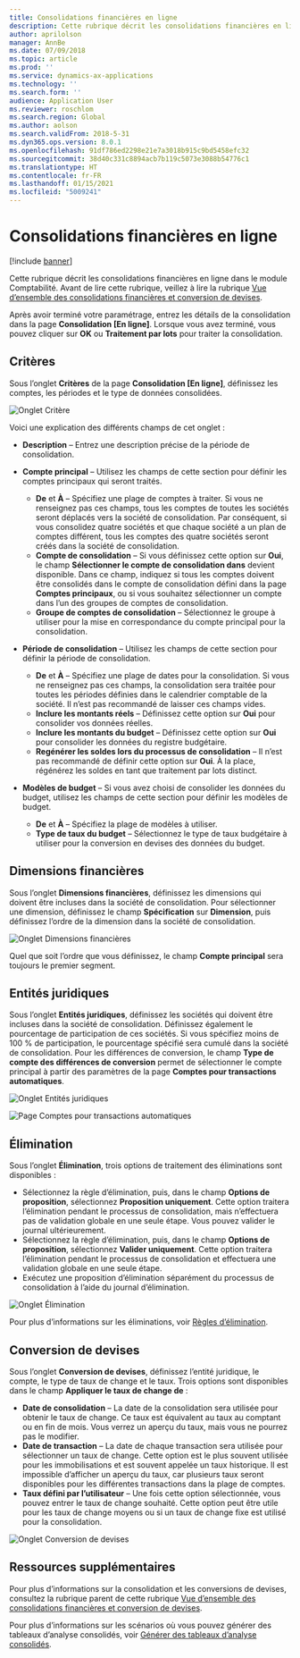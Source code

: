 ```yaml
---
title: Consolidations financières en ligne
description: Cette rubrique décrit les consolidations financières en ligne dans le module Comptabilité.
author: aprilolson
manager: AnnBe
ms.date: 07/09/2018
ms.topic: article
ms.prod: ''
ms.service: dynamics-ax-applications
ms.technology: ''
ms.search.form: ''
audience: Application User
ms.reviewer: roschlom
ms.search.region: Global
ms.author: aolson
ms.search.validFrom: 2018-5-31
ms.dyn365.ops.version: 8.0.1
ms.openlocfilehash: 91df786ed2298e21e7a3018b915c9bd5458efc32
ms.sourcegitcommit: 38d40c331c8894acb7b119c5073e3088b54776c1
ms.translationtype: HT
ms.contentlocale: fr-FR
ms.lasthandoff: 01/15/2021
ms.locfileid: "5009241"
---
```

# <a name="online-financial-consolidations"></a>Consolidations financières en ligne

[!include [banner](../includes/banner.md)]

Cette rubrique décrit les consolidations financières en ligne dans le module Comptabilité. Avant de lire cette rubrique, veillez à lire la rubrique [Vue d’ensemble des consolidations financières et conversion de devises](financial-consolidations-currency-translation.md).

Après avoir terminé votre paramétrage, entrez les détails de la consolidation dans la page **Consolidation [En ligne]**. Lorsque vous avez terminé, vous pouvez cliquer sur **OK** ou **Traitement par lots** pour traiter la consolidation.

## <a name="criteria"></a>Critères
Sous l’onglet **Critères** de la page **Consolidation [En ligne]**, définissez les comptes, les périodes et le type de données consolidées.

![Onglet Critère](./media/criteria-consolidate-online.png "Onglet Critère")

Voici une explication des différents champs de cet onglet :

- **Description** – Entrez une description précise de la période de consolidation.
- **Compte principal** – Utilisez les champs de cette section pour définir les comptes principaux qui seront traités.

    - **De** et **À** – Spécifiez une plage de comptes à traiter. Si vous ne renseignez pas ces champs, tous les comptes de toutes les sociétés seront déplacés vers la société de consolidation. Par conséquent, si vous consolidez quatre sociétés et que chaque société a un plan de comptes différent, tous les comptes des quatre sociétés seront créés dans la société de consolidation.
    - **Compte de consolidation** – Si vous définissez cette option sur **Oui**, le champ **Sélectionner le compte de consolidation dans** devient disponible. Dans ce champ, indiquez si tous les comptes doivent être consolidés dans le compte de consolidation défini dans la page **Comptes principaux**, ou si vous souhaitez sélectionner un compte dans l’un des groupes de comptes de consolidation.
    - **Groupe de comptes de consolidation** – Sélectionnez le groupe à utiliser pour la mise en correspondance du compte principal pour la consolidation.

- **Période de consolidation** – Utilisez les champs de cette section pour définir la période de consolidation.

    - **De** et **À** – Spécifiez une plage de dates pour la consolidation. Si vous ne renseignez pas ces champs, la consolidation sera traitée pour toutes les périodes définies dans le calendrier comptable de la société. Il n’est pas recommandé de laisser ces champs vides.
    - **Inclure les montants réels** – Définissez cette option sur **Oui** pour consolider vos données réelles.
    - **Inclure les montants du budget** – Définissez cette option sur **Oui** pour consolider les données du registre budgétaire.
    - **Regénérer les soldes lors du processus de consolidation** – Il n’est pas recommandé de définir cette option sur **Oui**. À la place, régénérez les soldes en tant que traitement par lots distinct.

- **Modèles de budget** – Si vous avez choisi de consolider les données du budget, utilisez les champs de cette section pour définir les modèles de budget.

    - **De** et **À** – Spécifiez la plage de modèles à utiliser.
    - **Type de taux du budget** – Sélectionnez le type de taux budgétaire à utiliser pour la conversion en devises des données du budget.

## <a name="financial-dimensions"></a>Dimensions financières
Sous l’onglet **Dimensions financières**, définissez les dimensions qui doivent être incluses dans la société de consolidation. Pour sélectionner une dimension, définissez le champ **Spécification** sur **Dimension**, puis définissez l’ordre de la dimension dans la société de consolidation.

![Onglet Dimensions financières](./media/financial-dimensions-cons.png "Onglet Dimensions financières")

Quel que soit l’ordre que vous définissez, le champ **Compte principal** sera toujours le premier segment.

## <a name="legal-entities"></a>Entités juridiques
Sous l’onglet **Entités juridiques**, définissez les sociétés qui doivent être incluses dans la société de consolidation. Définissez également le pourcentage de participation de ces sociétés. Si vous spécifiez moins de 100 % de participation, le pourcentage spécifié sera cumulé dans la société de consolidation. Pour les différences de conversion, le champ **Type de compte des différences de conversion** permet de sélectionner le compte principal à partir des paramètres de la page **Comptes pour transactions automatiques**.

![Onglet Entités juridiques](./media/legal-entities-cons.png "Onglet Entités juridiques")

![Page Comptes pour transactions automatiques](./media/accounts-for-automatic-cons.png "Page Comptes pour transactions automatiques")

## <a name="elimination"></a>Élimination
Sous l’onglet **Élimination**, trois options de traitement des éliminations sont disponibles :

- Sélectionnez la règle d’élimination, puis, dans le champ **Options de proposition**, sélectionnez **Proposition uniquement**. Cette option traitera l’élimination pendant le processus de consolidation, mais n’effectuera pas de validation globale en une seule étape. Vous pouvez valider le journal ultérieurement.
- Sélectionnez la règle d’élimination, puis, dans le champ **Options de proposition**, sélectionnez **Valider uniquement**. Cette option traitera l’élimination pendant le processus de consolidation et effectuera une validation globale en une seule étape.
- Exécutez une proposition d’élimination séparément du processus de consolidation à l’aide du journal d’élimination.

![Onglet Élimination](./media/elimination-cons-onl.png "Onglet Élimination")

Pour plus d’informations sur les éliminations, voir [Règles d’élimination](./elimination-rules.md).

## <a name="currency-translation"></a>Conversion de devises
Sous l’onglet **Conversion de devises**, définissez l’entité juridique, le compte, le type de taux de change et le taux. Trois options sont disponibles dans le champ **Appliquer le taux de change de** :

- **Date de consolidation** – La date de la consolidation sera utilisée pour obtenir le taux de change. Ce taux est équivalent au taux au comptant ou en fin de mois. Vous verrez un aperçu du taux, mais vous ne pourrez pas le modifier.
- **Date de transaction** – La date de chaque transaction sera utilisée pour sélectionner un taux de change. Cette option est le plus souvent utilisée pour les immobilisations et est souvent appelée un taux historique. Il est impossible d’afficher un aperçu du taux, car plusieurs taux seront disponibles pour les différentes transactions dans la plage de comptes.
- **Taux défini par l’utilisateur** – Une fois cette option sélectionnée, vous pouvez entrer le taux de change souhaité. Cette option peut être utile pour les taux de change moyens ou si un taux de change fixe est utilisé pour la consolidation.

![Onglet Conversion de devises](./media/currency-translation-cons-online.png "Onglet Conversion de devises")

## <a name="additional-resources"></a>Ressources supplémentaires

Pour plus d’informations sur la consolidation et les conversions de devises, consultez la rubrique parent de cette rubrique [Vue d’ensemble des consolidations financières et conversion de devises](./financial-consolidations-currency-translation.md).

Pour plus d’informations sur les scénarios où vous pouvez générer des tableaux d’analyse consolidés, voir [Générer des tableaux d’analyse consolidés](./generating-consolidated-financial-statements.md).
